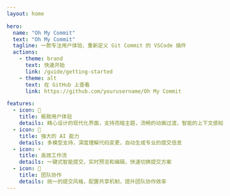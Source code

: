 ```yaml
---
layout: home

hero:
  name: "Oh My Commit"
  text: "Oh My Commit"
  tagline: 一款专注用户体验、重新定义 Git Commit 的 VSCode 插件
  actions:
    - theme: brand
      text: 快速开始
      link: /guide/getting-started
    - theme: alt
      text: 在 GitHub 上查看
      link: https://github.com/yourusername/Oh My Commit

features:
  - icon: 🎨
    title: 极致用户体验
    details: 精心设计的现代化界面，支持亮暗主题，流畅的动画过渡，智能的上下文感知
  - icon: 🤖
    title: 强大的 AI 能力
    details: 多模型支持，深度理解代码变更，自动生成专业的提交信息
  - icon: ⚡️
    title: 高效工作流
    details: 一键式智能提交，实时预览和编辑，快速切换提交方案
  - icon: 🤝
    title: 团队协作
    details: 统一的提交风格，配置共享机制，提升团队协作效率
---
```

